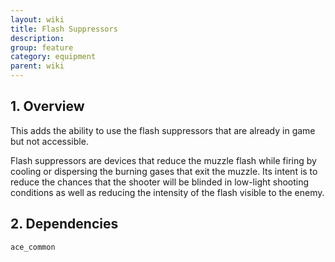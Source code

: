 ```yaml
---
layout: wiki
title: Flash Suppressors
description: 
group: feature
category: equipment
parent: wiki
---
```


## 1. Overview

This adds the ability to use the flash suppressors that are already in game but not accessible.

Flash suppressors are devices that reduce the muzzle flash while firing by cooling or dispersing the burning gases that exit the muzzle. Its intent is to reduce the chances that the shooter will be blinded in low-light shooting conditions as well as reducing the intensity of the flash visible to the enemy.

## 2. Dependencies

`ace_common`
